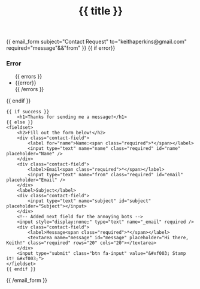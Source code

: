 






<!-- Begin Contact Form -->

<div class="block">
  <header>
    <h1>{{ title }}</h1>
  </header>
  {{ email_form subject="Contact Request" to="keithaperkins@gmail.com" required="message"&&"from" }}
    {{ if error}}
        <h3>Error</h3>
        <ul class="error">
        {{ errors }}
            <li>{{error}}</li>
        {{ /errors }}
        </ul>
    {{ endif }}
 
    {{ if success }}
        <h1>Thanks for sending me a message!</h1>
    {{ else }}
    <fieldset>
        <h2>Fill out the form below!</h2>
        <div class="contact-field">
            <label for="name">Name:<span class="required">*</span></label>
            <input type="text" name="name" class="required" id="name" placeholder="Name" />
        </div>
        <div class="contact-field">
            <label>Email<span class="required">*</span></label>
            <input type="text" name="from" class="required" id="email" placeholder="Email" />
        </div>
        <label>Subject</label>
        <div class="contact-field">
            <input type="text" name="subject" id="subject" placeholder="Subject"></input>
        </div>
        <!-- Added next field for the annoying bots -->
        <input style="display:none;" type="text" name="_email" required />
        <div class="contact-field">
            <label>Message<span class="required">*</span></label>
            <textarea name="message" id="message" placeholder="Hi there, Keith!" class="required" rows="20" cols="20"></textarea>
        </div>
        <input type="submit" class="btn fa-input" value="&#xf003; Stamp it! &#xf003;">
    </fieldset>
    {{ endif }}
{{ /email_form }}
</div>

<!-- End contact form -->